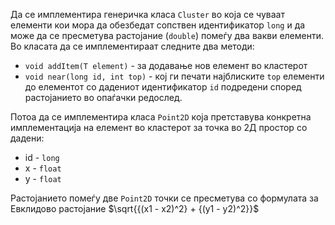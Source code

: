 Да се имплементира генеричка класа `Cluster` во која се чуваат елементи кои мора да обезбедат сопствен идентификатор `long` и да може да се пресметува растојание (`double`) помеѓу два вакви елементи. Во класата да се имплементираат следните два методи:

- `void addItem(Т element)` - за додавање нов елемент во кластерот
- `void near(long id, int top)` - кој ги печати најблиските `top` елементи до елементот со дадениот идентификатор `id` подредени според растојанието во опаѓачки редослед.

Потоа да се имплементира класа `Point2D` која претставува конкретна имплементација на елемент во кластерот за точка во 2Д простор со дадени:

- id - `long`
- x - `float`
- y - `float`

Растојанието помеѓу две `Point2D` точки се пресметува со формулата за Евклидово растојание $\sqrt{{(x1 - x2)^2} + {(y1 - y2)^2}}$